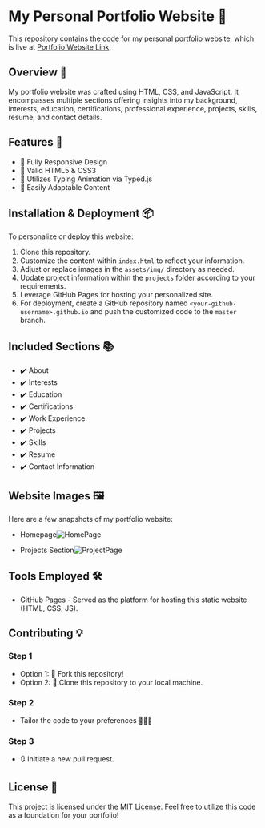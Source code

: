 # My Personal Portfolio Website 🚀

This repository contains the code for my personal portfolio website, which is live at [Portfolio Website Link](https://divya-pardeshi.github.io/webportfolio/).

## Overview 🌟

My portfolio website was crafted using HTML, CSS, and JavaScript. It encompasses multiple sections offering insights into my background, interests, education, certifications, professional experience, projects, skills, resume, and contact details.

## Features 🌈

- 🌟 Fully Responsive Design
- 🌟 Valid HTML5 & CSS3
- 🌟 Utilizes Typing Animation via Typed.js
- 🌟 Easily Adaptable Content

## Installation & Deployment 📦

To personalize or deploy this website:

1. Clone this repository.
2. Customize the content within `index.html` to reflect your information.
3. Adjust or replace images in the `assets/img/` directory as needed.
4. Update project information within the `projects` folder according to your requirements.
5. Leverage GitHub Pages for hosting your personalized site.
6. For deployment, create a GitHub repository named `<your-github-username>.github.io` and push the customized code to the `master` branch.

## Included Sections 📚

- ✔️ About
- ✔️ Interests
- ✔️ Education
- ✔️ Certifications
- ✔️ Work Experience
- ✔️ Projects
- ✔️ Skills
- ✔️ Resume
- ✔️ Contact Information

## Website Images 🖼️

Here are a few snapshots of my portfolio website:

- Homepage![HomePage](https://github.com/Divya-Pardeshi/webportfolio/assets/114762794/ea74c6bb-254f-4c4a-96eb-463f9919bb36)

- Projects Section![ProjectPage](https://github.com/Divya-Pardeshi/webportfolio/assets/114762794/5ac0d4dd-860c-478f-9300-46a8e697813a)


## Tools Employed 🛠️

- GitHub Pages - Served as the platform for hosting this static website (HTML, CSS, JS).

## Contributing 💡

### Step 1
- Option 1: 🍴 Fork this repository!
- Option 2: 👯 Clone this repository to your local machine.

### Step 2
- Tailor the code to your preferences 🔨🔨🔨

### Step 3
- 🔃 Initiate a new pull request.

## License 📜

This project is licensed under the [MIT License](LICENSE). Feel free to utilize this code as a foundation for your portfolio!
